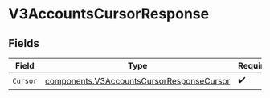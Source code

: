 # V3AccountsCursorResponse


## Fields

| Field                                                                                                  | Type                                                                                                   | Required                                                                                               | Description                                                                                            |
| ------------------------------------------------------------------------------------------------------ | ------------------------------------------------------------------------------------------------------ | ------------------------------------------------------------------------------------------------------ | ------------------------------------------------------------------------------------------------------ |
| `Cursor`                                                                                               | [components.V3AccountsCursorResponseCursor](../../models/components/v3accountscursorresponsecursor.md) | :heavy_check_mark:                                                                                     | N/A                                                                                                    |